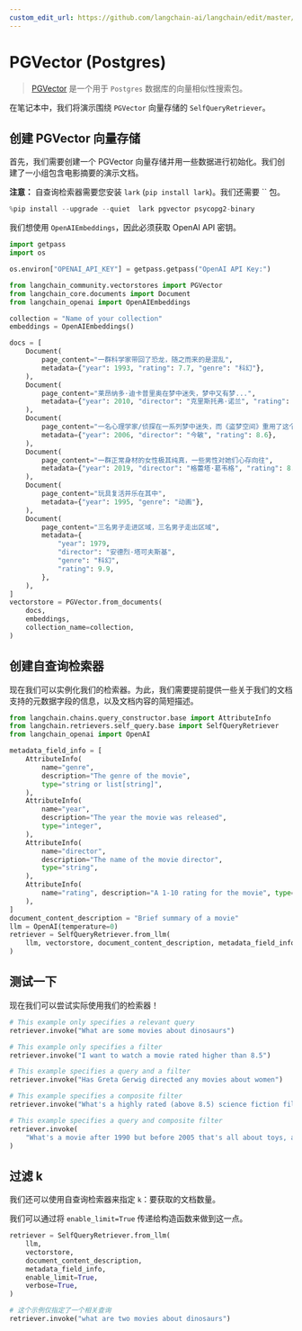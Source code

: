 ```yaml
---
custom_edit_url: https://github.com/langchain-ai/langchain/edit/master/docs/docs/integrations/retrievers/self_query/pgvector_self_query.ipynb
---
```


# PGVector (Postgres)

>[PGVector](https://github.com/pgvector/pgvector) 是一个用于 `Postgres` 数据库的向量相似性搜索包。

在笔记本中，我们将演示围绕 `PGVector` 向量存储的 `SelfQueryRetriever`。

## 创建 PGVector 向量存储
首先，我们需要创建一个 PGVector 向量存储并用一些数据进行初始化。我们创建了一小组包含电影摘要的演示文档。

**注意：** 自查询检索器需要您安装 `lark` (`pip install lark`)。我们还需要 `` 包。

```python
%pip install --upgrade --quiet  lark pgvector psycopg2-binary
```

我们想使用 `OpenAIEmbeddings`，因此必须获取 OpenAI API 密钥。

```python
import getpass
import os

os.environ["OPENAI_API_KEY"] = getpass.getpass("OpenAI API Key:")
```

```python
from langchain_community.vectorstores import PGVector
from langchain_core.documents import Document
from langchain_openai import OpenAIEmbeddings

collection = "Name of your collection"
embeddings = OpenAIEmbeddings()
```

```python
docs = [
    Document(
        page_content="一群科学家带回了恐龙，随之而来的是混乱",
        metadata={"year": 1993, "rating": 7.7, "genre": "科幻"},
    ),
    Document(
        page_content="莱昂纳多·迪卡普里奥在梦中迷失，梦中又有梦...",
        metadata={"year": 2010, "director": "克里斯托弗·诺兰", "rating": 8.2},
    ),
    Document(
        page_content="一名心理学家/侦探在一系列梦中迷失，而《盗梦空间》重用了这个想法",
        metadata={"year": 2006, "director": "今敏", "rating": 8.6},
    ),
    Document(
        page_content="一群正常身材的女性极其纯真，一些男性对她们心存向往",
        metadata={"year": 2019, "director": "格蕾塔·葛韦格", "rating": 8.3},
    ),
    Document(
        page_content="玩具复活并乐在其中",
        metadata={"year": 1995, "genre": "动画"},
    ),
    Document(
        page_content="三名男子走进区域，三名男子走出区域",
        metadata={
            "year": 1979,
            "director": "安德烈·塔可夫斯基",
            "genre": "科幻",
            "rating": 9.9,
        },
    ),
]
vectorstore = PGVector.from_documents(
    docs,
    embeddings,
    collection_name=collection,
)
```

## 创建自查询检索器
现在我们可以实例化我们的检索器。为此，我们需要提前提供一些关于我们的文档支持的元数据字段的信息，以及文档内容的简短描述。

```python
from langchain.chains.query_constructor.base import AttributeInfo
from langchain.retrievers.self_query.base import SelfQueryRetriever
from langchain_openai import OpenAI

metadata_field_info = [
    AttributeInfo(
        name="genre",
        description="The genre of the movie",
        type="string or list[string]",
    ),
    AttributeInfo(
        name="year",
        description="The year the movie was released",
        type="integer",
    ),
    AttributeInfo(
        name="director",
        description="The name of the movie director",
        type="string",
    ),
    AttributeInfo(
        name="rating", description="A 1-10 rating for the movie", type="float"
    ),
]
document_content_description = "Brief summary of a movie"
llm = OpenAI(temperature=0)
retriever = SelfQueryRetriever.from_llm(
    llm, vectorstore, document_content_description, metadata_field_info, verbose=True
)
```

## 测试一下
现在我们可以尝试实际使用我们的检索器！


```python
# This example only specifies a relevant query
retriever.invoke("What are some movies about dinosaurs")
```


```python
# This example only specifies a filter
retriever.invoke("I want to watch a movie rated higher than 8.5")
```


```python
# This example specifies a query and a filter
retriever.invoke("Has Greta Gerwig directed any movies about women")
```


```python
# This example specifies a composite filter
retriever.invoke("What's a highly rated (above 8.5) science fiction film?")
```


```python
# This example specifies a query and composite filter
retriever.invoke(
    "What's a movie after 1990 but before 2005 that's all about toys, and preferably is animated"
)
```

## 过滤 k

我们还可以使用自查询检索器来指定 `k`：要获取的文档数量。

我们可以通过将 `enable_limit=True` 传递给构造函数来做到这一点。

```python
retriever = SelfQueryRetriever.from_llm(
    llm,
    vectorstore,
    document_content_description,
    metadata_field_info,
    enable_limit=True,
    verbose=True,
)
```

```python
# 这个示例仅指定了一个相关查询
retriever.invoke("what are two movies about dinosaurs")
```
